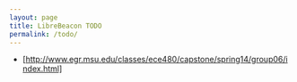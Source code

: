 ```yaml
---
layout: page
title: LibreBeacon TODO
permalink: /todo/
---
```


  * [http://www.egr.msu.edu/classes/ece480/capstone/spring14/group06/index.html]
